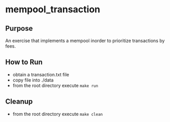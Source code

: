 # mempool_transaction

## Purpose

An exercise that implements a mempool inorder to prioritize transactions by fees.

## How to Run

* obtain a transaction.txt file
* copy file into ./data
* from the root directory execute `make run`

## Cleanup

* from the root directory execute `make clean`
